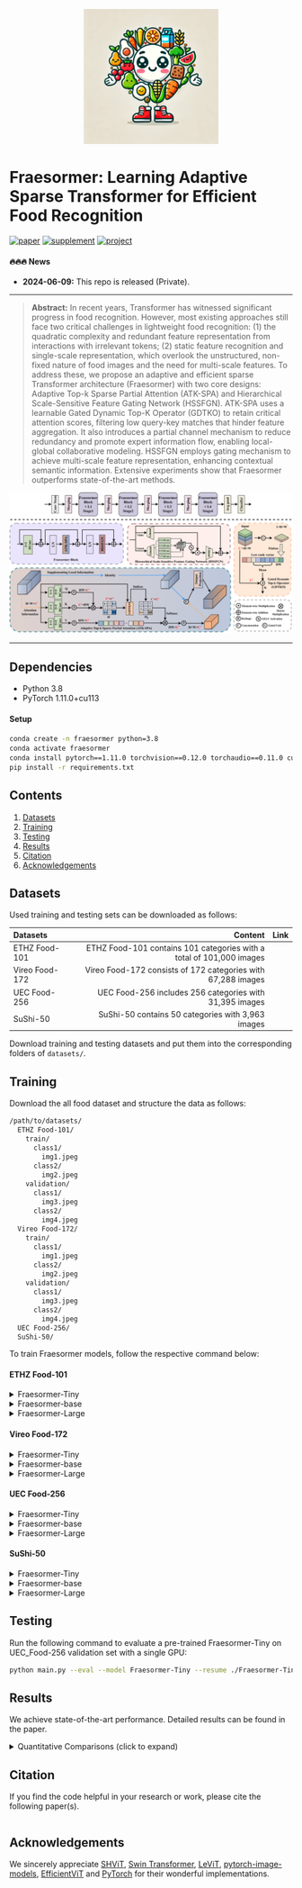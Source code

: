 <div align="center">
<p align="center"> <img src="figs/logo.webp" width="240px"> </p>
</div>

# Fraesormer: Learning Adaptive Sparse Transformer for Efficient Food Recognition

[![paper](https://img.shields.io/badge/arXiv-Paper-brightgreen)]()
[![supplement](https://img.shields.io/badge/Supplementary-Material-B85252)]()
[![project](https://img.shields.io/badge/project-page-brightgreen)](https://zs1314.github.io/Fraesormer/)


#### 🔥🔥🔥 News


- **2024-06-09:** This repo is released (Private).

---

> **Abstract:** In recent years, Transformer has witnessed significant progress in food recognition. However, most existing
approaches still face two critical challenges in lightweight food
recognition: (1) the quadratic complexity and redundant feature
representation from interactions with irrelevant tokens; (2)
static feature recognition and single-scale representation, which
overlook the unstructured, non-fixed nature of food images
and the need for multi-scale features. To address these, we
propose an adaptive and efficient sparse Transformer architecture
(Fraesormer) with two core designs: Adaptive Top-k Sparse Partial
Attention (ATK-SPA) and Hierarchical Scale-Sensitive Feature
Gating Network (HSSFGN). ATK-SPA uses a learnable Gated
Dynamic Top-K Operator (GDTKO) to retain critical attention
scores, filtering low query-key matches that hinder feature
aggregation. It also introduces a partial channel mechanism
to reduce redundancy and promote expert information flow,
enabling local-global collaborative modeling. HSSFGN employs
gating mechanism to achieve multi-scale feature representation,
enhancing contextual semantic information. Extensive experiments
show that Fraesormer outperforms state-of-the-art methods.

![](figs/overview.png)

---

## Dependencies

- Python 3.8
- PyTorch 1.11.0+cu113

#### Setup
```bash
conda create -n fraesormer python=3.8
conda activate fraesormer
conda install pytorch==1.11.0 torchvision==0.12.0 torchaudio==0.11.0 cudatoolkit=11.3 -c pytorch
pip install -r requirements.txt
```

## Contents

1. [Datasets](#datasets)
1. [Training](#training)
1. [Testing](#testing)
1. [Results](#results)
1. [Citation](#citation)
1. [Acknowledgements](#acknowledgements)

## <a name="datasets"></a> Datasets

Used training and testing sets can be downloaded as follows:

| Datasets       |                                                              Content | Link |
|:---------------|---------------------------------------------------------------------:|:----:|
| ETHZ Food-101  | ETHZ Food-101 contains 101 categories with a total of 101,000 images |      |
| Vireo Food-172 |         Vireo Food-172 consists of 172 categories with 67,288 images |      |
| UEC Food-256   |              UEC Food-256 includes 256 categories with 31,395 images |      |
| SuShi-50       |                    SuShi-50 contains 50 categories with 3,963 images |      |

Download training and testing datasets and put them into the corresponding folders of `datasets/`.



## <a name="training"></a> Training


Download the all food dataset and structure the data as follows:
```
/path/to/datasets/
  ETHZ Food-101/
    train/
      class1/
        img1.jpeg
      class2/
        img2.jpeg
    validation/
      class1/
        img3.jpeg
      class2/
        img4.jpeg
  Vireo Food-172/
    train/
      class1/
        img1.jpeg
      class2/
        img2.jpeg
    validation/
      class1/
        img3.jpeg
      class2/
        img4.jpeg
  UEC Food-256/        
  SuShi-50/
```

To train Fraesormer models, follow the respective command below:
#### ETHZ Food-101
<details>
<summary>
Fraesormer-Tiny
</summary>

```
python main.py --model Fraesormer-Tiny --data-set ETHZ_Food-101 --data-path $PATH_TO_ETHZ_Food-101 --output_dir $PATH_Result_ETHZ_Food-101
```
</details>

<details>
<summary>
Fraesormer-base
</summary>

```
python main.py --model Fraesormer-Base --data-set ETHZ_Food-101 --data-path $PATH_TO_ETHZ_Food-101 --output_dir $PATH_Result_ETHZ_Food-101
```
</details>

<details>
<summary>
Fraesormer-Large
</summary>

```
python main.py --model Fraesormer-Large --data-set ETHZ_Food-101 --data-path $PATH_TO_ETHZ_Food-101 --output_dir $PATH_Result_ETHZ_Food-101
```
</details>

#### Vireo Food-172
<details>
<summary>
Fraesormer-Tiny
</summary>

```
python main.py --model Fraesormer-Tiny --data-set Vireo_Food-172 --data-path $PATH_TO_Vireo_Food-172 --output_dir $PATH_Result_Vireo_Food-172
```
</details>

<details>
<summary>
Fraesormer-base
</summary>

```
python main.py --model Fraesormer-Base --data-set Vireo_Food-172 --data-path $PATH_TO_Vireo_Food-172 --output_dir $PATH_Result_Vireo_Food-172
```
</details>

<details>
<summary>
Fraesormer-Large
</summary>

```
python main.py --model Fraesormer-Large --data-set Vireo_Food-172 --data-path $PATH_TO_Vireo_Food-172 --output_dir $PATH_Result_Vireo_Food-172
```
</details>

#### UEC Food-256
<details>
<summary>
Fraesormer-Tiny
</summary>

```
python main.py --model Fraesormer-Tiny --data-set UEC_Food-256 --data-path $PATH_TO_UEC_Food-256 --output_dir $PATH_Result_UEC_Food-256
```
</details>

<details>
<summary>
Fraesormer-base
</summary>

```
python main.py --model Fraesormer-Base --data-set UEC_Food-256 --data-path $PATH_TO_UEC_Food-256 --output_dir $PATH_Result_UEC_Food-256
```
</details>

<details>
<summary>
Fraesormer-Large
</summary>

```
python main.py --model Fraesormer-Large --data-set UEC_Food-256 --data-path $PATH_TO_UEC_Food-256 --output_dir $PATH_Result_UEC_Food-256
```
</details>

#### SuShi-50
<details>
<summary>
Fraesormer-Tiny
</summary>

```
python main.py --model Fraesormer-Tiny --data-set SuShi-50 --data-path $PATH_TO_SuShi-50 --output_dir $PATH_Result_SuShi-50
```
</details>

<details>
<summary>
Fraesormer-base
</summary>

```
python main.py --model Fraesormer-Base --data-set SuShi-50 --data-path $PATH_TO_SuShi-50 --output_dir $PATH_Result_SuShi-50
```
</details>

<details>
<summary>
Fraesormer-Large
</summary>

```
python main.py --model Fraesormer-Large --data-set SuShi-50 --data-path $PATH_TO_SuShi-50 --output_dir $PATH_Result_SuShi-50
```
</details>



## <a name="testing"></a> Testing
Run the following command to evaluate a pre-trained Fraesormer-Tiny on UEC_Food-256 validation set with a single GPU:
```bash
python main.py --eval --model Fraesormer-Tiny --resume ./Fraesormer-Tiny.pth --data-path $PATH_TO_UEC_Food_256
```


## <a name="results"></a> Results

We achieve state-of-the-art performance. Detailed results can be found in the paper.

<details>
<summary>Quantitative Comparisons (click to expand)</summary>

- Results in Table 1 (main paper)

<p align="center">
  <img width="900" src="figs/Tab1.png">
</p>

- Results in Figure 1 (main paper)

<p align="center">
  <img width="900" src="figs/Fig1.png">
</p>


</details>





## <a name="citation"></a> Citation

If you find the code helpful in your research or work, please cite the following paper(s).

```

```



## <a name="acknowledgements"></a> Acknowledgements

We sincerely appreciate [SHViT](https://github.com/ysj9909/SHViT), [Swin Transformer](https://github.com/microsoft/swin-transformer), [LeViT](https://github.com/facebookresearch/LeViT), [pytorch-image-models](https://github.com/rwightman/pytorch-image-models), [EfficientViT](https://github.com/microsoft/Cream/tree/main/EfficientViT) and [PyTorch](https://github.com/pytorch/pytorch) for their wonderful implementations.

